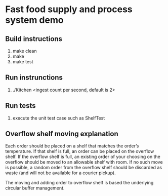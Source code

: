 # Fast food supply and process system demo

## Build instructions
1. make clean
2. make
3. make test

## Run instrunctions
1. ./Kitchen <ingest count per second, default is 2>

## Run tests
1. execute the unit test case such as ShelfTest

## Overflow shelf moving explanation
Each order should be placed on a shelf that matches the order’s temperature. If that shelf is full, an order can
be placed on the overflow shelf. If the overflow shelf is full, an existing order of your choosing on the
overflow should be moved to an allowable shelf with room. If no such move is possible, a random order
from the overflow shelf should be discarded as waste (and will not be available for a courier pickup).

The moving and adding order to overflow shelf is based the underlying circular buffer management.


